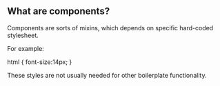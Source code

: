 What are components?
--------------------
Components are sorts of mixins, which depends on specific hard-coded stylesheet.

For example:

html {
    font-size:14px;
}

These styles are not usually needed for other boilerplate functionality.